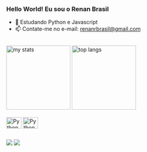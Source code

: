 ### Hello World! Eu sou o Renan Brasil

- 🌱 Estudando Python e Javascript 
- 📫 Contate-me no e-mail: renanrbrasil@gmail.com

##

<div style = "display: inline_block" width="42%">

  <img alt="my stats"  height="170em" src="https://github-readme-stats.vercel.app/api?username=renanrbrasil&show_icons=true&theme=tokyonight"/>

  <img alt ="top langs"  height="170em" src= "https://github-readme-stats.vercel.app/api/top-langs/?username=renanrbrasil&theme=tokyonight"/>

</div>

<div style = "display: inline_block"> <br>
  <img align = "center" alt="Python" height ="30" width = "40" <link rel="stylesheet" type='text/css' <img src="https://cdn.jsdelivr.net/gh/devicons/devicon@latest/icons/python/python-original.svg"/>
  <img align = "center" alt="Python" height ="30" width = "40" <link rel="stylesheet" type='text/css' <img src="https://cdn.jsdelivr.net/gh/devicons/devicon@latest/icons/javascript/javascript-original.svg" />

</div>

##

<div> 
  <a href = "mailto:renanrbrasil@gmail.com"><img src="https://img.shields.io/badge/-Gmail-%23333?style=for-the-badge&logo=gmail&logoColor=white" target="_blank"></a>
  <a href="https://www.linkedin.com/in/renan-brasil-015a02209/" target="_blank"><img src="https://img.shields.io/badge/-LinkedIn-%230077B5?style=for-the-badge&logo=linkedin&logoColor=white" target="_blank"></a> 
  
</div>
